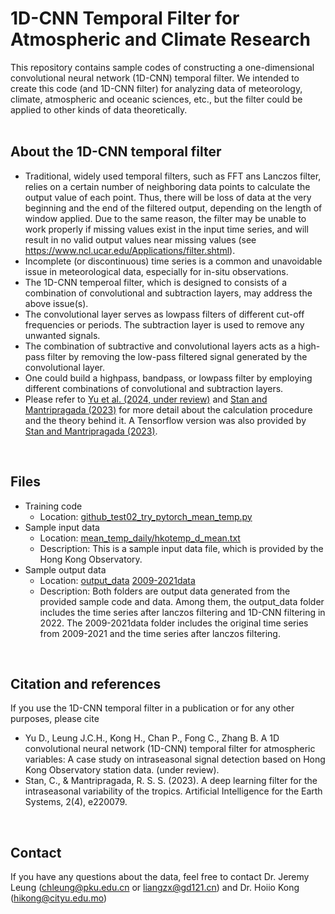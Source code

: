 <!-- # 1D-CNN Temporal Filter for Atmospheric and Climate Research -->
1D-CNN Temporal Filter for Atmospheric and Climate Research
=====
<!-- [![DOI](https://zenodo.org/badge/698311843.svg)](https://zenodo.org/badge/latestdoi/698311843)<br /> -->
This repository contains sample codes of constructing a one-dimensional convolutional neural network (1D-CNN) temporal filter. We intended to create this code (and 1D-CNN filter) for analyzing data of meteorology, climate, atmospheric and oceanic sciences, etc., but the filter could be applied to other kinds of data theoretically.
<br /> <br />

**About the 1D-CNN temporal filter**
-----
- Traditional, widely used temporal filters, such as FFT ans Lanczos filter, relies on a certain number of neighboring data points to calculate the output value of each point. Thus, there will be loss of data at the very beginning and the end of the filtered output, depending on the length of window applied. Due to the same reason, the filter may be unable to work properly if missing values exist in the input time series, and will result in no valid output values near missing values (see https://www.ncl.ucar.edu/Applications/filter.shtml).
- Incomplete (or discontinuous) time series is a common and unavoidable issue in meteorological data, especially for in-situ observations.
- The 1D-CNN temperoal filter, which is designed to consists of a combination of convolutional and subtraction layers, may address the above issue(s).
- The convolutional layer serves as lowpass filters of different cut-off frequencies or periods. The subtraction layer is used to remove any unwanted signals.
- The combination of subtractive and convolutional layers acts as a high-pass filter by removing the low-pass filtered signal generated by the convolutional layer.
- One could build a highpass, bandpass, or lowpass filter by employing different combinations of convolutional and subtraction layers.
- Please refer to [Yu et al. (2024, under review)](https://) and [Stan and Mantripragada (2023)](https://journals.ametsoc.org/view/journals/aies/2/4/AIES-D-22-0079.1.xml) for more detail about the calculation procedure and the theory behind it. A Tensorflow version was also provided by [Stan and Mantripragada (2023)]([https://journals.ametsoc.org/view/journals/aies/2/4/AIES-D-22-0079.1.xml](https://github.com/cristianastan2/AIES-Deep-Learning-Filter)).
 <br /> 
 
**Files**
-----
- Training code
  - Location: [github_test02_try_pytorch_mean_temp.py](https://github.com/jeremychleung/1DCNN_Filter/blob/main/github_test02_try_pytorch_mean_temp.py)
- Sample input data
  - Location: [mean_temp_daily/hkotemp_d_mean.txt](https://github.com/jeremychleung/1DCNN_Filter/blob/main/data/mean_temp_daily/hkotemp_d_mean.txt)
  - Description: This is a sample input data file, which is provided by the Hong Kong Observatory.
- Sample output data
  - Location: [output_data](https://github.com/jeremychleung/1DCNN_Filter/tree/main/output_data)        [2009-2021data](https://github.com/jeremychleung/1DCNN_Filter/tree/main/2009-2021data)
  - Description: Both folders are output data generated from the provided sample code and data. Among them, the output_data folder includes the time series after lanczos filtering and 1D-CNN filtering in 2022. The 2009-2021data folder includes the original time series from 2009-2021 and the time series after lanczos filtering.
<br />

**Citation and references**
-----
If you use the 1D-CNN temporal filter in a publication or for any other purposes, please cite 
- Yu D., Leung J.C.H., Kong H., Chan P., Fong C., Zhang B. A 1D convolutional neural network (1D-CNN) temporal filter for atmospheric variables: A case study on intraseasonal signal detection based on Hong Kong Observatory station data. (under review). <!-- https://doi.org/10.1007/s00382-022-06142-2 -->
- Stan, C., & Mantripragada, R. S. S. (2023). A deep learning filter for the intraseasonal variability of the tropics. Artificial Intelligence for the Earth Systems, 2(4), e220079. 
<!-- - Zenodo archive: https://doi.org/10.5281/zenodo.8410597 -->
<br /> 

<!-- **References** 
-----
- Ye G., Leung J.C.H., Dong W., Xu J., Li W., Qian W., Zhang B. A Reanalysis-Based Global Tropical Cyclone Tracks Dataset for the Twentieth Century. Scientific Data (under review). <!-- https://doi.org/10.1007/s00382-022-06142-2 -->
<!-- - Leung, J.CH., Qian, W. Monitoring the Madden–Julian oscillation with geopotential height. Clim Dyn 49, 1981–2006 (2017). https://doi.org/10.1007/s00382-016-3431-x -->
<!-- - Wheeler, M.C., Hendon, H.H. An All-Season Real-Time Multivariate MJO Index: Development of an Index for Monitoring and Prediction. Mon Weather Rev 132:1917–1932 (2004). https://journals.ametsoc.org/view/journals/mwre/132/8/1520-0493_2004_132_1917_aarmmi_2.0.co_2.xml -->
<!-- <br /> -->


**Contact**
-----
If you have any questions about the data, feel free to contact Dr. Jeremy Leung (chleung@pku.edu.cn or liangzx@gd121.cn) and Dr. Hoiio Kong (hikong@cityu.edu.mo)
<br /> 
